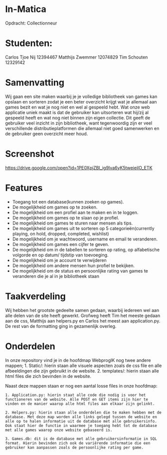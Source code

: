 # In-Matica
Opdracht: Collectionneur

# Studenten:
Carlos Tjoe Nij 	  	12394467
Matthijs Zwemmer 	12074829
Tim Schouten 		12329142

# Samenvatting
Wij gaan een site maken waarbij je je volledige bibliotheek van games kan opslaan en sorteren zodat je een beter overzicht krijgt wat je allemaal aan games bezit en wat je nog niet en wel al gespeeld hebt. Wat onze web applicatie uniek maakt is dat de gebruiker kan uitsorteren wat hij/zij al gespeeld heeft en wat nog niet binnen zijn eigen collectie. Dit geeft de gebruiker veel inzicht in zijn bibliotheek, want tegenwoordig zijn er veel verschillende distributieplatformen die allemaal niet goed samenwerken en de gebruiker geen overzicht meer houd.

# Screenshot
https://drive.google.com/open?id=1PE0XpjZBI_ig9Iva6yK5tweieilO_ETK

# Features
* Toegang tot een database(kunnen zoeken op games).
* De mogelijkheid om games op te zoeken.
* De mogelijkheid om een profiel aan te maken en in te loggen.
* De mogelijkheid om games op te slaan op je profiel.
* De mogelijkheid om games te sturen naar mensen als tips.
* De mogelijkheid om games uit te sorteren op 5 categorieën(currently playing, on hold, dropped, completed, wishlist)
* De mogelijkheid om je wachtwoord, username en email te veranderen.
* De mogelijkheid om games een cijfer te geven.
* De mogelijkheid om in de tabellen te sorteren op rating, op alfabetische volgorde en op datum/ tijdstip van toevoeging.
* De mogelijkheid om je account te verwijderen
* De mogelijkheid om andere mensen hun profiel te bekijken.
* De mogelijkheid om de status en persoonlijke rating van games te veranderen die je al in je bibliotheek staan

# Taakverdeling
Wij hebben het grootste gedeelte samen gedaan, waarbij iedereen wel aan alle delen van de site heeft gewerkt. Grofweg heeft Tim het meeste gedaan aan de css, Matthijs aan helpers.py en Carlos het meest aan application.py. De rest van de formatting ging in gezamenlijk overleg.

# Onderdelen
In onze repository vind je in de hoofdmap WebprogIK nog twee andere mappen;
	1. Static/: hierin staan alle visuele aspecten zoals de css file 				en alle afbeeldingen die zijn gebruikt in de website.
	2. templates/: hierin staan alle html files die zich bevinden in 			de website. 

Naast deze mappen staan er nog een aantal losse files in onze hoofdmap:

	1. Application.py: hierin staat alle code die nodig is voor het functioneren van de website. Alle POST en GET items zijn hier te vinden en de manier waarop alle html files aan elkaar zijn gelinkt.

	2. Helpers.py: hierin staan alle onderdelen die te maken hebben met de database. Met deze map worden alle links gelegd tussen de website en alle op te halen informatie uit de database met alle gebruikersinfo. Ook staat hier de functie in waarmee je toegang hebt tot de database met alle games waarop onze website gebaseerd is.

	3. Games.db: dit is de database met alle gebruikersinformatie in SQL format. Hierin bevinden zich ook de variërende informatie die een gebruiker kan aanpassen zoals de persoonlijke rating per game.
